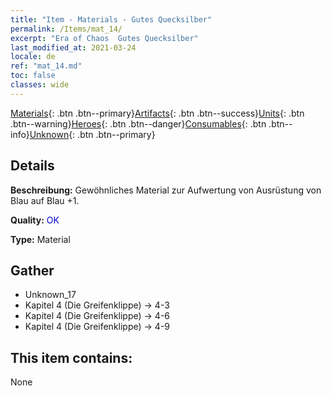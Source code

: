 ```yaml
---
title: "Item - Materials - Gutes Quecksilber"
permalink: /Items/mat_14/
excerpt: "Era of Chaos  Gutes Quecksilber"
last_modified_at: 2021-03-24
locale: de
ref: "mat_14.md"
toc: false
classes: wide
---
```

 [Materials](/de/Items/){: .btn .btn--primary}[Artifacts](/de/Items/Artifacts/){: .btn .btn--success}[Units](/de/Items/Units/){: .btn .btn--warning}[Heroes](/de/Items/Heroes/){: .btn .btn--danger}[Consumables](/de/Items/Consumables/){: .btn .btn--info}[Unknown](/de/Items/Unknown/){: .btn .btn--primary}

## Details
 **Beschreibung:** Gewöhnliches Material zur Aufwertung von Ausrüstung von Blau auf Blau +1.

 **Quality:** <span style="color: #0000CD">OK</span>

 **Type:** Material

## Gather

*    Unknown_17 
*    Kapitel 4 (Die Greifenklippe) -> 4-3 
*    Kapitel 4 (Die Greifenklippe) -> 4-6 
*    Kapitel 4 (Die Greifenklippe) -> 4-9 

## This item contains:

  None

